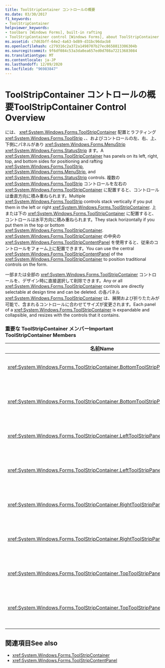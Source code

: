 ```yaml
---
title: ToolStripContainer コントロールの概要
ms.date: 03/30/2017
f1_keywords:
- ToolStripContainer
helpviewer_keywords:
- toolbars [Windows Forms], built-in rafting
- ToolStripContainer control [Windows Forms], about ToolStripContainer control
ms.assetid: c7d63bff-64e2-4a63-bd89-d31bc96dacb8
ms.openlocfilehash: c279316c2a372a1498707b27ec8658813306304b
ms.sourcegitcommit: 9f6df084c53a3da0ea657ed0d708a72213683084
ms.translationtype: MT
ms.contentlocale: ja-JP
ms.lasthandoff: 12/09/2020
ms.locfileid: "96983847"
---
```

# <a name="toolstripcontainer-control-overview"></a><span data-ttu-id="a6eeb-102">ToolStripContainer コントロールの概要</span><span class="sxs-lookup"><span data-stu-id="a6eeb-102">ToolStripContainer Control Overview</span></span>
<span data-ttu-id="a6eeb-103">には、 <xref:System.Windows.Forms.ToolStripContainer> 配置とラフティング <xref:System.Windows.Forms.ToolStrip> 、、およびコントロールの左、右、上、下側にパネルがあり <xref:System.Windows.Forms.MenuStrip> <xref:System.Windows.Forms.StatusStrip> ます。</span><span class="sxs-lookup"><span data-stu-id="a6eeb-103">A <xref:System.Windows.Forms.ToolStripContainer> has panels on its left, right, top, and bottom sides for positioning and rafting <xref:System.Windows.Forms.ToolStrip>, <xref:System.Windows.Forms.MenuStrip>, and <xref:System.Windows.Forms.StatusStrip> controls.</span></span> <span data-ttu-id="a6eeb-104">複数の <xref:System.Windows.Forms.ToolStrip> コントロールを左右の <xref:System.Windows.Forms.ToolStripContainer> に配置すると、コントロールは垂直方向に積み重ねられます。</span><span class="sxs-lookup"><span data-stu-id="a6eeb-104">Multiple <xref:System.Windows.Forms.ToolStrip> controls stack vertically if you put them in the left or right <xref:System.Windows.Forms.ToolStripContainer>.</span></span> <span data-ttu-id="a6eeb-105">上または下の <xref:System.Windows.Forms.ToolStripContainer> に配置すると、コントロールは水平方向に積み重ねられます。</span><span class="sxs-lookup"><span data-stu-id="a6eeb-105">They stack horizontally if you put them in the top or bottom <xref:System.Windows.Forms.ToolStripContainer>.</span></span> <span data-ttu-id="a6eeb-106"><xref:System.Windows.Forms.ToolStripContainer> の中央の <xref:System.Windows.Forms.ToolStripContentPanel> を使用すると、従来のコントロールをフォーム上に配置できます。</span><span class="sxs-lookup"><span data-stu-id="a6eeb-106">You can use the central <xref:System.Windows.Forms.ToolStripContentPanel> of the <xref:System.Windows.Forms.ToolStripContainer> to position traditional controls on the form.</span></span>  
  
 <span data-ttu-id="a6eeb-107">一部または全部の <xref:System.Windows.Forms.ToolStripContainer> コントロールを、デザイン時に直接選択して削除できます。</span><span class="sxs-lookup"><span data-stu-id="a6eeb-107">Any or all <xref:System.Windows.Forms.ToolStripContainer> controls are directly selectable at design time and can be deleted.</span></span> <span data-ttu-id="a6eeb-108">の各パネル <xref:System.Windows.Forms.ToolStripContainer> は、展開および折りたたみが可能で、含まれるコントロールに合わせてサイズが変更されます。</span><span class="sxs-lookup"><span data-stu-id="a6eeb-108">Each panel of a <xref:System.Windows.Forms.ToolStripContainer> is expandable and collapsible, and resizes with the controls that it contains.</span></span>  
  
### <a name="important-toolstripcontainer-members"></a><span data-ttu-id="a6eeb-109">重要な ToolStripContainer メンバー</span><span class="sxs-lookup"><span data-stu-id="a6eeb-109">Important ToolStripContainer Members</span></span>  
  
|<span data-ttu-id="a6eeb-110">名前</span><span class="sxs-lookup"><span data-stu-id="a6eeb-110">Name</span></span>|<span data-ttu-id="a6eeb-111">説明</span><span class="sxs-lookup"><span data-stu-id="a6eeb-111">Description</span></span>|  
|----------|-----------------|  
|<xref:System.Windows.Forms.ToolStripContainer.BottomToolStripPanel%2A>|<span data-ttu-id="a6eeb-112"><xref:System.Windows.Forms.ToolStripContainer> の下側パネルを取得します。</span><span class="sxs-lookup"><span data-stu-id="a6eeb-112">Gets the bottom panel of the <xref:System.Windows.Forms.ToolStripContainer>.</span></span>|  
|<xref:System.Windows.Forms.ToolStripContainer.BottomToolStripPanelVisible%2A>|<span data-ttu-id="a6eeb-113"><xref:System.Windows.Forms.ToolStripContainer> の下パネルが表示されるかどうかを示す値を取得または設定します。</span><span class="sxs-lookup"><span data-stu-id="a6eeb-113">Gets or sets a value indicating whether the bottom panel of the <xref:System.Windows.Forms.ToolStripContainer> is visible.</span></span>|  
|<xref:System.Windows.Forms.ToolStripContainer.LeftToolStripPanel%2A>|<span data-ttu-id="a6eeb-114"><xref:System.Windows.Forms.ToolStripContainer> の左パネルを取得します。</span><span class="sxs-lookup"><span data-stu-id="a6eeb-114">Gets the left panel of the <xref:System.Windows.Forms.ToolStripContainer>.</span></span>|  
|<xref:System.Windows.Forms.ToolStripContainer.LeftToolStripPanelVisible%2A>|<span data-ttu-id="a6eeb-115"><xref:System.Windows.Forms.ToolStripContainer> の左パネルが表示されるかどうかを示す値を取得または設定します。</span><span class="sxs-lookup"><span data-stu-id="a6eeb-115">Gets or sets a value indicating whether the left panel of the <xref:System.Windows.Forms.ToolStripContainer> is visible.</span></span>|  
|<xref:System.Windows.Forms.ToolStripContainer.RightToolStripPanel%2A>|<span data-ttu-id="a6eeb-116"><xref:System.Windows.Forms.ToolStripContainer> の右パネルを取得します。</span><span class="sxs-lookup"><span data-stu-id="a6eeb-116">Gets the right panel of the <xref:System.Windows.Forms.ToolStripContainer>.</span></span>|  
|<xref:System.Windows.Forms.ToolStripContainer.RightToolStripPanelVisible%2A>|<span data-ttu-id="a6eeb-117"><xref:System.Windows.Forms.ToolStripContainer> の右パネルが表示されるかどうかを示す値を取得または設定します。</span><span class="sxs-lookup"><span data-stu-id="a6eeb-117">Gets or sets a value indicating whether the right panel of the <xref:System.Windows.Forms.ToolStripContainer> is visible.</span></span>|  
|<xref:System.Windows.Forms.ToolStripContainer.TopToolStripPanel%2A>|<span data-ttu-id="a6eeb-118"><xref:System.Windows.Forms.ToolStripContainer> の上パネルを取得します。</span><span class="sxs-lookup"><span data-stu-id="a6eeb-118">Gets the top panel of the <xref:System.Windows.Forms.ToolStripContainer>.</span></span>|  
|<xref:System.Windows.Forms.ToolStripContainer.TopToolStripPanelVisible%2A>|<span data-ttu-id="a6eeb-119"><xref:System.Windows.Forms.ToolStripContainer> の上パネルが表示されるかどうかを示す値を取得または設定します。</span><span class="sxs-lookup"><span data-stu-id="a6eeb-119">Gets or sets a value indicating whether the top panel of the <xref:System.Windows.Forms.ToolStripContainer> is visible.</span></span>|  
  
## <a name="see-also"></a><span data-ttu-id="a6eeb-120">関連項目</span><span class="sxs-lookup"><span data-stu-id="a6eeb-120">See also</span></span>

- <xref:System.Windows.Forms.ToolStripContainer>
- <xref:System.Windows.Forms.ToolStripContentPanel>
